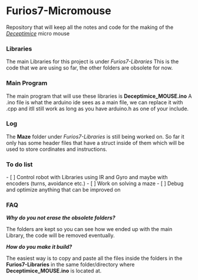 # Furios7-Micromouse
Repository that will keep all the notes and code for the making of the <i><u>Deceptimice</u></i> micro mouse

<h3> Libraries </h3>
The main Libraries for this project is under <i>Furios7-Libraries</i>
This is the code that we are using so far, the other folders are obsolete for now.

<h3>Main Program</h3>
The main program that will use these libraries is <b>Deceptimice_MOUSE.ino</b>
A .ino file is what the arduino ide sees as a main file, we can replace it with .cpp and itll still work
as long as you have arduino.h as one of your include.

<h3>Log</h3>

The <b>Maze</b> folder under <i>Furios7-Libraries</i> is still being worked on. So far it only has some header
files that have a struct inside of them which will be used to store cordinates and instructions.


<h3>To do list</h3>
- [ ] Control robot with Libraries using IR and Gyro and maybe with encoders (turns, avoidance etc.)
- [ ] Work on solving a maze
- [ ] Debug and optimize anything that can be improved on



<h3>FAQ</h3>
<b><i>Why do you not erase the obsolete folders?</i></b>

The folders are kept so you can see how we ended up with the main Library, the code will be removed eventually.

<b><i>How do you make it build?</i></b>

The easiest way is to copy and paste all the files inside the folders in the <b>Furios7-Libraries</b> in the same folder/directory where <b>Deceptimice_MOUSE.ino</b> is located at.
